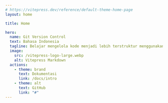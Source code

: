```yaml
---
# https://vitepress.dev/reference/default-theme-home-page
layout: home

title: Home

hero:
  name: Git Version Control
  text: Bahasa Indonesia
  tagline: Belajar mengelola kode menjadi lebih terstruktur menggunakan Git
  image:
    src: /vitepress-logo-large.webp
    alt: Vitepress Markdown
  actions:
    - theme: brand
      text: Dokumentasi
      link: /docs/intro
    - theme: alt
      text: GitHub
      link: "#"
---
```


<script type="module">
  import '/main.css'
</script>